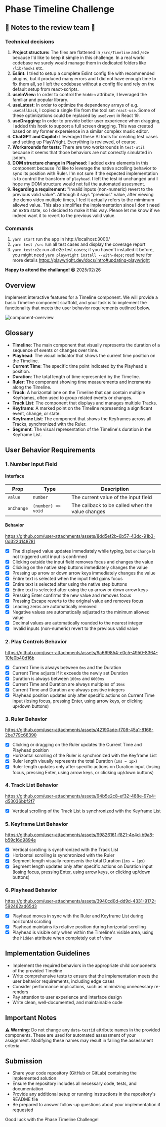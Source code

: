 # Phase Timeline Challenge

## 📝 Notes to the review team 📝

### Technical decisions

1. **Project structure:** The files are flattened in `/src/Timeline` and `/e2e` because I'd like to keep it simple in this challenge. In a real world codebase we surely would manage them in dedicated folders like `/lib/hooks` etc.
1. **Eslint:** I tried to setup a complete Eslint config file with recommended plugins, but it produced many errors and I did not have enough time to fix them all, so I left the codebase without a config file and rely on the default setup from react-scripts.
1. **useInView:** In order to control the `hidden` attribute, I leveraged the familiar and popular library.
1. **useLatest:** In order to optimize the dependency arrays of e.g. `useCallback`, I copied a single file from the tool set `react-use`. Some of these optimizations could be replaced by `useEvent` in React 19.
1. **useDragging:** In order to provide better user experience when dragging, I added this hook to support a full screen dragging. This was created based on my former expereience in a similar complex music editor.
1. **ChatGPT and Copilot:** I leveraged these AI tools for creating test cases and setting up PlayWright. Everything is reviewed, of course.
1. **Workarounds for tests:** There are two workarounds in `test-util` because it seems that those behaviors are not correctly simulated in jsdom.
1. **DOM structure change in Playhead:** I added extra elements in this component because I'd like to leverage the native scrolling behavior to sync its position with Ruler. I'm not sure if the expected implementation is to control the transform of `playhead`. I left the test id unchanged and I hope my DOM structure would not fail the automated assesment.
1. **Regarding a requirement:** "Invalid inputs (non-numeric) revert to the previous valid value". Although it says "previous" value, after viewing the demo video multiple times, I feel it actually refers to the mimimum allowed value. This also simplifies the implementation since I don't need an extra state, so I decided to make it this way. Please let me know if we indeed want it to revert to the previous valid value.

### Commands

1. `yarn start` run the app in http://localhost:3000/
1. `yarn test /src` run all test cases and display the coverage report
1. `yarn test:e2e` run all e2e test cases; if you haven't installed it before, you might need `yarn playwright install --with-deps`; read here for more details https://playwright.dev/docs/intro#updating-playwright

**Happy to attend the challange! 😃** 2025/02/26

## Overview

Implement interactive features for a Timeline component. We will provide a basic Timeline component scaffold, and your task is to implement the functionality that meets the user behavior requirements outlined below.

![component-overview](./readme-assets/component-overview.jpg)

## Glossary

- **Timeline**: The main component that visually represents the duration of a sequence of events or changes over time.
- **Playhead**: The visual indicator that shows the current time position on the Timeline.
- **Current Time**: The specific time point indicated by the Playhead's position.
- **Duration**: The total length of time represented by the Timeline.
- **Ruler**: The component showing time measurements and increments along the Timeline.
- **Track**: A horizontal lane on the Timeline that can contain multiple Keyframes, often used to group related events or changes.
- **Track List**: The component that displays and manages multiple Tracks.
- **Keyframe**: A marked point on the Timeline representing a significant event, change, or state.
- **Keyframe List**: The component that shows the Keyframes across all Tracks, synchronized with the Ruler.
- **Segment**: The visual representation of the Timeline's duration in the Keyframe List.

## User Behavior Requirements

### 1. Number Input Field

#### Interface

| Prop       | Type               | Description                                      |
| ---------- | ------------------ | ------------------------------------------------ |
| `value`    | `number`           | The current value of the input field             |
| `onChange` | `(number) => void` | The callback to be called when the value changes |

#### Behavior

https://github.com/user-attachments/assets/8dd5ef2b-6b57-43dc-91b3-0d322d148781

- [x] The displayed value updates immediately while typing, but `onChange` is not triggered until input is confirmed
- [x] Clicking outside the input field removes focus and changes the value
- [x] Clicking on the native step buttons immediately changes the value
- [x] Pressing up arrow or down arrow keys immediately changes the value
- [x] Entire text is selected when the input field gains focus
- [x] Entire text is selected after using the native step buttons
- [x] Entire text is selected after using the up arrow or down arrow keys
- [x] Pressing Enter confirms the new value and removes focus
- [x] Pressing Escape reverts to the original value and removes focus
- [x] Leading zeros are automatically removed
- [x] Negative values are automatically adjusted to the minimum allowed value
- [x] Decimal values are automatically rounded to the nearest integer
- [x] Invalid inputs (non-numeric) revert to the previous valid value

### 2. Play Controls Behavior

https://github.com/user-attachments/assets/9a669854-e0c5-4950-8364-10fe0b40d16b

- [x] Current Time is always between `0ms` and the Duration
- [x] Current Time adjusts if it exceeds the newly set Duration
- [x] Duration is always between `100ms` and `6000ms`
- [x] Current Time and Duration are always multiples of `10ms`
- [x] Current Time and Duration are always positive integers
- [x] Playhead position updates only after specific actions on Current Time input (losing focus, pressing Enter, using arrow keys, or clicking up/down buttons)

### 3. Ruler Behavior

https://github.com/user-attachments/assets/42190ade-f708-45a1-8168-2be779c66390

- [x] Clicking or dragging on the Ruler updates the Current Time and Playhead position
- [x] Horizontal scrolling of the Ruler is synchronized with the Keyframe List
- [x] Ruler length visually represents the total Duration (`1ms = 1px`)
- [x] Ruler length updates only after specific actions on Duration input (losing focus, pressing Enter, using arrow keys, or clicking up/down buttons)

### 4. Track List Behavior

https://github.com/user-attachments/assets/94b5e2c8-ef32-488e-97e4-d53036bbf2f7

- [x] Vertical scrolling of the Track List is synchronized with the Keyframe List

### 5. Keyframe List Behavior

https://github.com/user-attachments/assets/99826161-f821-4e4d-b9a8-b59c16d9894e

- [x] Vertical scrolling is synchronized with the Track List
- [x] Horizontal scrolling is synchronized with the Ruler
- [x] Segment length visually represents the total Duration (`1ms = 1px`)
- [x] Segment length updates only after specific actions on Duration input (losing focus, pressing Enter, using arrow keys, or clicking up/down buttons)

### 6. Playhead Behavior

https://github.com/user-attachments/assets/3940cd0d-dd9d-4331-9172-592462ad65d3

- [x] Playhead moves in sync with the Ruler and Keyframe List during horizontal scrolling
- [x] Playhead maintains its relative position during horizontal scrolling
- [x] Playhead is visible only when within the Timeline's visible area, using the `hidden` attribute when completely out of view

## Implementation Guidelines

- Implement the required behaviors in the appropriate child components of the provided Timeline
- Write comprehensive tests to ensure that the implementation meets the user behavior requirements, including edge cases
- Consider performance implications, such as minimizing unnecessary re-renders
- Pay attention to user experience and interface design
- Write clean, well-documented, and maintainable code

## Important Notes

⚠️ **Warning**: Do not change any `data-testid` attribute names in the provided components. These are used for automated assessment of your assignment. Modifying these names may result in failing the assessment criteria.

## Submission

- Share your code repository (GitHub or GitLab) containing the implemented solution
- Ensure the repository includes all necessary code, tests, and documentation
- Provide any additional setup or running instructions in the repository's README file
- Be prepared to answer follow-up questions about your implementation if requested

Good luck with the Phase Timeline Challenge!
